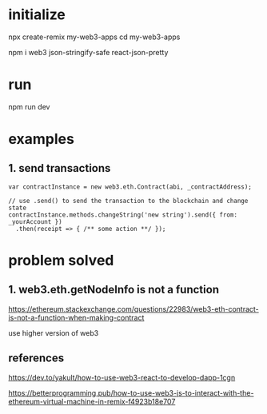 # initialize

npx create-remix my-web3-apps
cd my-web3-apps

npm i web3 json-stringify-safe react-json-pretty

# run
npm run dev

# examples

## 1. send transactions 

```solidity
var contractInstance = new web3.eth.Contract(abi, _contractAddress);

// use .send() to send the transaction to the blockchain and change state
contractInstance.methods.changeString('new string').send({ from: _yourAccount })
  .then(receipt => { /** some action **/ });

```

# problem solved 

## 1.  web3.eth.getNodeInfo is not a function
https://ethereum.stackexchange.com/questions/22983/web3-eth-contract-is-not-a-function-when-making-contract

use higher version of web3

## references

https://dev.to/yakult/how-to-use-web3-react-to-develop-dapp-1cgn

https://betterprogramming.pub/how-to-use-web3-js-to-interact-with-the-ethereum-virtual-machine-in-remix-f4923b18e707